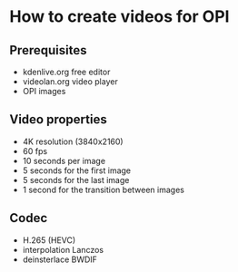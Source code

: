 # How to create videos for OPI

## Prerequisites

- kdenlive.org free editor
- videolan.org video player
- OPI images

## Video properties

- 4K resolution (3840x2160)
- 60 fps
- 10 seconds per image  
- 5 seconds for the first image
- 5 seconds for the last image
- 1 second for the transition between images

## Codec

- H.265 (HEVC)
- interpolation Lanczos
- deinsterlace BWDIF